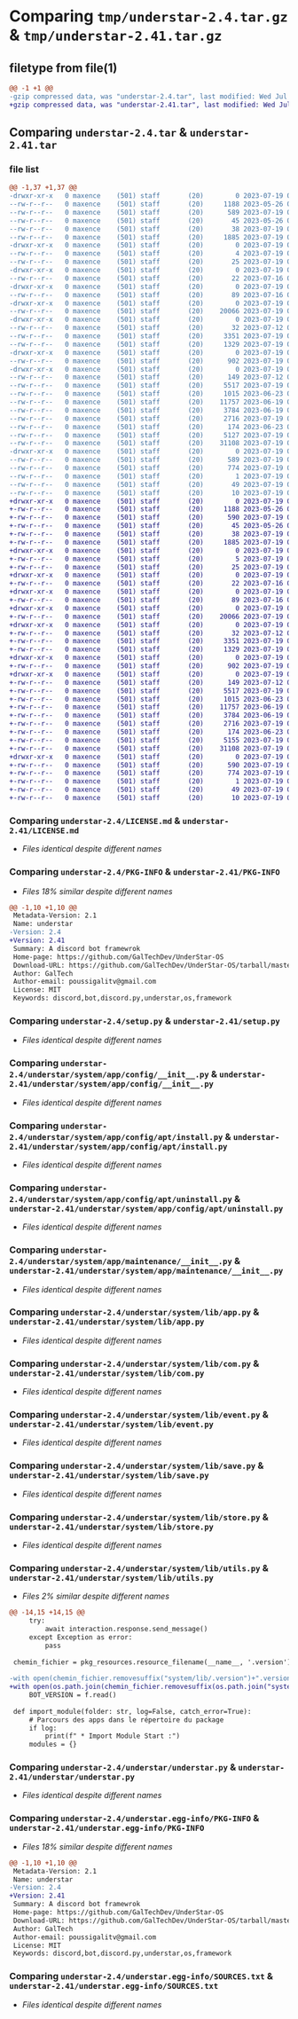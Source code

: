# Comparing `tmp/understar-2.4.tar.gz` & `tmp/understar-2.41.tar.gz`

## filetype from file(1)

```diff
@@ -1 +1 @@
-gzip compressed data, was "understar-2.4.tar", last modified: Wed Jul 19 05:48:05 2023, max compression
+gzip compressed data, was "understar-2.41.tar", last modified: Wed Jul 19 06:28:26 2023, max compression
```

## Comparing `understar-2.4.tar` & `understar-2.41.tar`

### file list

```diff
@@ -1,37 +1,37 @@
-drwxr-xr-x   0 maxence    (501) staff       (20)        0 2023-07-19 05:48:05.418703 understar-2.4/
--rw-r--r--   0 maxence    (501) staff       (20)     1188 2023-05-26 01:06:57.000000 understar-2.4/LICENSE.md
--rw-r--r--   0 maxence    (501) staff       (20)      589 2023-07-19 05:48:05.418583 understar-2.4/PKG-INFO
--rw-r--r--   0 maxence    (501) staff       (20)       45 2023-05-26 01:06:57.000000 understar-2.4/README.md
--rw-r--r--   0 maxence    (501) staff       (20)       38 2023-07-19 05:48:05.418753 understar-2.4/setup.cfg
--rw-r--r--   0 maxence    (501) staff       (20)     1885 2023-07-19 05:42:26.000000 understar-2.4/setup.py
-drwxr-xr-x   0 maxence    (501) staff       (20)        0 2023-07-19 05:48:05.414945 understar-2.4/understar/
--rw-r--r--   0 maxence    (501) staff       (20)        4 2023-07-19 05:47:53.000000 understar-2.4/understar/.version
--rw-r--r--   0 maxence    (501) staff       (20)       25 2023-07-19 04:14:38.000000 understar-2.4/understar/__init__.py
-drwxr-xr-x   0 maxence    (501) staff       (20)        0 2023-07-19 05:48:05.415856 understar-2.4/understar/system/
--rw-r--r--   0 maxence    (501) staff       (20)       22 2023-07-16 04:49:43.000000 understar-2.4/understar/system/__init__.py
-drwxr-xr-x   0 maxence    (501) staff       (20)        0 2023-07-19 05:48:05.415997 understar-2.4/understar/system/app/
--rw-r--r--   0 maxence    (501) staff       (20)       89 2023-07-16 04:47:12.000000 understar-2.4/understar/system/app/__init__.py
-drwxr-xr-x   0 maxence    (501) staff       (20)        0 2023-07-19 05:48:05.416137 understar-2.4/understar/system/app/config/
--rw-r--r--   0 maxence    (501) staff       (20)    20066 2023-07-19 04:34:41.000000 understar-2.4/understar/system/app/config/__init__.py
-drwxr-xr-x   0 maxence    (501) staff       (20)        0 2023-07-19 05:48:05.416599 understar-2.4/understar/system/app/config/apt/
--rw-r--r--   0 maxence    (501) staff       (20)       32 2023-07-12 03:26:34.000000 understar-2.4/understar/system/app/config/apt/__init__.py
--rw-r--r--   0 maxence    (501) staff       (20)     3351 2023-07-19 04:34:43.000000 understar-2.4/understar/system/app/config/apt/install.py
--rw-r--r--   0 maxence    (501) staff       (20)     1329 2023-07-19 04:34:44.000000 understar-2.4/understar/system/app/config/apt/uninstall.py
-drwxr-xr-x   0 maxence    (501) staff       (20)        0 2023-07-19 05:48:05.416726 understar-2.4/understar/system/app/maintenance/
--rw-r--r--   0 maxence    (501) staff       (20)      902 2023-07-19 04:34:46.000000 understar-2.4/understar/system/app/maintenance/__init__.py
-drwxr-xr-x   0 maxence    (501) staff       (20)        0 2023-07-19 05:48:05.418154 understar-2.4/understar/system/lib/
--rw-r--r--   0 maxence    (501) staff       (20)      149 2023-07-12 03:30:52.000000 understar-2.4/understar/system/lib/__init__.py
--rw-r--r--   0 maxence    (501) staff       (20)     5517 2023-07-19 02:04:00.000000 understar-2.4/understar/system/lib/app.py
--rw-r--r--   0 maxence    (501) staff       (20)     1015 2023-06-23 09:10:23.000000 understar-2.4/understar/system/lib/com.py
--rw-r--r--   0 maxence    (501) staff       (20)    11757 2023-06-19 00:59:20.000000 understar-2.4/understar/system/lib/event.py
--rw-r--r--   0 maxence    (501) staff       (20)     3784 2023-06-19 05:27:26.000000 understar-2.4/understar/system/lib/save.py
--rw-r--r--   0 maxence    (501) staff       (20)     2716 2023-07-19 04:01:29.000000 understar-2.4/understar/system/lib/store.py
--rw-r--r--   0 maxence    (501) staff       (20)      174 2023-06-23 09:10:04.000000 understar-2.4/understar/system/lib/types.py
--rw-r--r--   0 maxence    (501) staff       (20)     5127 2023-07-19 05:03:32.000000 understar-2.4/understar/system/lib/utils.py
--rw-r--r--   0 maxence    (501) staff       (20)    31108 2023-07-19 04:20:00.000000 understar-2.4/understar/understar.py
-drwxr-xr-x   0 maxence    (501) staff       (20)        0 2023-07-19 05:48:05.415702 understar-2.4/understar.egg-info/
--rw-r--r--   0 maxence    (501) staff       (20)      589 2023-07-19 05:48:05.000000 understar-2.4/understar.egg-info/PKG-INFO
--rw-r--r--   0 maxence    (501) staff       (20)      774 2023-07-19 05:48:05.000000 understar-2.4/understar.egg-info/SOURCES.txt
--rw-r--r--   0 maxence    (501) staff       (20)        1 2023-07-19 05:48:05.000000 understar-2.4/understar.egg-info/dependency_links.txt
--rw-r--r--   0 maxence    (501) staff       (20)       49 2023-07-19 05:48:05.000000 understar-2.4/understar.egg-info/requires.txt
--rw-r--r--   0 maxence    (501) staff       (20)       10 2023-07-19 05:48:05.000000 understar-2.4/understar.egg-info/top_level.txt
+drwxr-xr-x   0 maxence    (501) staff       (20)        0 2023-07-19 06:28:26.136985 understar-2.41/
+-rw-r--r--   0 maxence    (501) staff       (20)     1188 2023-05-26 01:06:57.000000 understar-2.41/LICENSE.md
+-rw-r--r--   0 maxence    (501) staff       (20)      590 2023-07-19 06:28:26.136835 understar-2.41/PKG-INFO
+-rw-r--r--   0 maxence    (501) staff       (20)       45 2023-05-26 01:06:57.000000 understar-2.41/README.md
+-rw-r--r--   0 maxence    (501) staff       (20)       38 2023-07-19 06:28:26.137030 understar-2.41/setup.cfg
+-rw-r--r--   0 maxence    (501) staff       (20)     1885 2023-07-19 05:42:26.000000 understar-2.41/setup.py
+drwxr-xr-x   0 maxence    (501) staff       (20)        0 2023-07-19 06:28:26.128643 understar-2.41/understar/
+-rw-r--r--   0 maxence    (501) staff       (20)        5 2023-07-19 06:28:06.000000 understar-2.41/understar/.version
+-rw-r--r--   0 maxence    (501) staff       (20)       25 2023-07-19 04:14:38.000000 understar-2.41/understar/__init__.py
+drwxr-xr-x   0 maxence    (501) staff       (20)        0 2023-07-19 06:28:26.129693 understar-2.41/understar/system/
+-rw-r--r--   0 maxence    (501) staff       (20)       22 2023-07-16 04:49:43.000000 understar-2.41/understar/system/__init__.py
+drwxr-xr-x   0 maxence    (501) staff       (20)        0 2023-07-19 06:28:26.130056 understar-2.41/understar/system/app/
+-rw-r--r--   0 maxence    (501) staff       (20)       89 2023-07-16 04:47:12.000000 understar-2.41/understar/system/app/__init__.py
+drwxr-xr-x   0 maxence    (501) staff       (20)        0 2023-07-19 06:28:26.130382 understar-2.41/understar/system/app/config/
+-rw-r--r--   0 maxence    (501) staff       (20)    20066 2023-07-19 04:34:41.000000 understar-2.41/understar/system/app/config/__init__.py
+drwxr-xr-x   0 maxence    (501) staff       (20)        0 2023-07-19 06:28:26.131228 understar-2.41/understar/system/app/config/apt/
+-rw-r--r--   0 maxence    (501) staff       (20)       32 2023-07-12 03:26:34.000000 understar-2.41/understar/system/app/config/apt/__init__.py
+-rw-r--r--   0 maxence    (501) staff       (20)     3351 2023-07-19 04:34:43.000000 understar-2.41/understar/system/app/config/apt/install.py
+-rw-r--r--   0 maxence    (501) staff       (20)     1329 2023-07-19 04:34:44.000000 understar-2.41/understar/system/app/config/apt/uninstall.py
+drwxr-xr-x   0 maxence    (501) staff       (20)        0 2023-07-19 06:28:26.131468 understar-2.41/understar/system/app/maintenance/
+-rw-r--r--   0 maxence    (501) staff       (20)      902 2023-07-19 04:34:46.000000 understar-2.41/understar/system/app/maintenance/__init__.py
+drwxr-xr-x   0 maxence    (501) staff       (20)        0 2023-07-19 06:28:26.136283 understar-2.41/understar/system/lib/
+-rw-r--r--   0 maxence    (501) staff       (20)      149 2023-07-12 03:30:52.000000 understar-2.41/understar/system/lib/__init__.py
+-rw-r--r--   0 maxence    (501) staff       (20)     5517 2023-07-19 02:04:00.000000 understar-2.41/understar/system/lib/app.py
+-rw-r--r--   0 maxence    (501) staff       (20)     1015 2023-06-23 09:10:23.000000 understar-2.41/understar/system/lib/com.py
+-rw-r--r--   0 maxence    (501) staff       (20)    11757 2023-06-19 00:59:20.000000 understar-2.41/understar/system/lib/event.py
+-rw-r--r--   0 maxence    (501) staff       (20)     3784 2023-06-19 05:27:26.000000 understar-2.41/understar/system/lib/save.py
+-rw-r--r--   0 maxence    (501) staff       (20)     2716 2023-07-19 04:01:29.000000 understar-2.41/understar/system/lib/store.py
+-rw-r--r--   0 maxence    (501) staff       (20)      174 2023-06-23 09:10:04.000000 understar-2.41/understar/system/lib/types.py
+-rw-r--r--   0 maxence    (501) staff       (20)     5155 2023-07-19 06:27:08.000000 understar-2.41/understar/system/lib/utils.py
+-rw-r--r--   0 maxence    (501) staff       (20)    31108 2023-07-19 04:20:00.000000 understar-2.41/understar/understar.py
+drwxr-xr-x   0 maxence    (501) staff       (20)        0 2023-07-19 06:28:26.129530 understar-2.41/understar.egg-info/
+-rw-r--r--   0 maxence    (501) staff       (20)      590 2023-07-19 06:28:26.000000 understar-2.41/understar.egg-info/PKG-INFO
+-rw-r--r--   0 maxence    (501) staff       (20)      774 2023-07-19 06:28:26.000000 understar-2.41/understar.egg-info/SOURCES.txt
+-rw-r--r--   0 maxence    (501) staff       (20)        1 2023-07-19 06:28:26.000000 understar-2.41/understar.egg-info/dependency_links.txt
+-rw-r--r--   0 maxence    (501) staff       (20)       49 2023-07-19 06:28:26.000000 understar-2.41/understar.egg-info/requires.txt
+-rw-r--r--   0 maxence    (501) staff       (20)       10 2023-07-19 06:28:26.000000 understar-2.41/understar.egg-info/top_level.txt
```

### Comparing `understar-2.4/LICENSE.md` & `understar-2.41/LICENSE.md`

 * *Files identical despite different names*

### Comparing `understar-2.4/PKG-INFO` & `understar-2.41/PKG-INFO`

 * *Files 18% similar despite different names*

```diff
@@ -1,10 +1,10 @@
 Metadata-Version: 2.1
 Name: understar
-Version: 2.4
+Version: 2.41
 Summary: A discord bot framewrok
 Home-page: https://github.com/GalTechDev/UnderStar-OS
 Download-URL: https://github.com/GalTechDev/UnderStar-OS/tarball/master
 Author: GalTech
 Author-email: poussigalitv@gmail.com
 License: MIT
 Keywords: discord,bot,discord.py,understar,os,framework
```

### Comparing `understar-2.4/setup.py` & `understar-2.41/setup.py`

 * *Files identical despite different names*

### Comparing `understar-2.4/understar/system/app/config/__init__.py` & `understar-2.41/understar/system/app/config/__init__.py`

 * *Files identical despite different names*

### Comparing `understar-2.4/understar/system/app/config/apt/install.py` & `understar-2.41/understar/system/app/config/apt/install.py`

 * *Files identical despite different names*

### Comparing `understar-2.4/understar/system/app/config/apt/uninstall.py` & `understar-2.41/understar/system/app/config/apt/uninstall.py`

 * *Files identical despite different names*

### Comparing `understar-2.4/understar/system/app/maintenance/__init__.py` & `understar-2.41/understar/system/app/maintenance/__init__.py`

 * *Files identical despite different names*

### Comparing `understar-2.4/understar/system/lib/app.py` & `understar-2.41/understar/system/lib/app.py`

 * *Files identical despite different names*

### Comparing `understar-2.4/understar/system/lib/com.py` & `understar-2.41/understar/system/lib/com.py`

 * *Files identical despite different names*

### Comparing `understar-2.4/understar/system/lib/event.py` & `understar-2.41/understar/system/lib/event.py`

 * *Files identical despite different names*

### Comparing `understar-2.4/understar/system/lib/save.py` & `understar-2.41/understar/system/lib/save.py`

 * *Files identical despite different names*

### Comparing `understar-2.4/understar/system/lib/store.py` & `understar-2.41/understar/system/lib/store.py`

 * *Files identical despite different names*

### Comparing `understar-2.4/understar/system/lib/utils.py` & `understar-2.41/understar/system/lib/utils.py`

 * *Files 2% similar despite different names*

```diff
@@ -14,15 +14,15 @@
     try:
         await interaction.response.send_message()
     except Exception as error:
         pass
 
 chemin_fichier = pkg_resources.resource_filename(__name__, '.version')
 
-with open(chemin_fichier.removesuffix("system/lib/.version")+".version", 'r') as f:
+with open(os.path.join(chemin_fichier.removesuffix(os.path.join("system/lib/.version")),".version"), 'r') as f:
     BOT_VERSION = f.read()
 
 def import_module(folder: str, log=False, catch_error=True):
     # Parcours des apps dans le répertoire du package
     if log:
         print(f" * Import Module Start :")
     modules = {}
```

### Comparing `understar-2.4/understar/understar.py` & `understar-2.41/understar/understar.py`

 * *Files identical despite different names*

### Comparing `understar-2.4/understar.egg-info/PKG-INFO` & `understar-2.41/understar.egg-info/PKG-INFO`

 * *Files 18% similar despite different names*

```diff
@@ -1,10 +1,10 @@
 Metadata-Version: 2.1
 Name: understar
-Version: 2.4
+Version: 2.41
 Summary: A discord bot framewrok
 Home-page: https://github.com/GalTechDev/UnderStar-OS
 Download-URL: https://github.com/GalTechDev/UnderStar-OS/tarball/master
 Author: GalTech
 Author-email: poussigalitv@gmail.com
 License: MIT
 Keywords: discord,bot,discord.py,understar,os,framework
```

### Comparing `understar-2.4/understar.egg-info/SOURCES.txt` & `understar-2.41/understar.egg-info/SOURCES.txt`

 * *Files identical despite different names*

